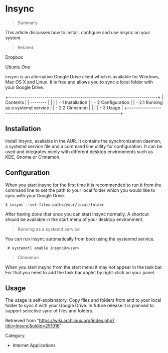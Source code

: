 Insync
======

> Summary

This article discusses how to install, configure and use insync on your
system.

> Related

Dropbox

Ubuntu One

insync is an alternative Google Drive client which is available for
Windows, Mac OS X and Linux. It is free and allows you to sync a local
folder with your Google Drive.

+--------------------------------------------------------------------------+
| Contents                                                                 |
| --------                                                                 |
|                                                                          |
| -   1 Installation                                                       |
| -   2 Configuration                                                      |
|     -   2.1 Running as a systemd service                                 |
|     -   2.2 Cinnamon                                                     |
|                                                                          |
| -   3 Usage                                                              |
+--------------------------------------------------------------------------+

Installation
------------

Install insync, available in the AUR. It contains the synchronization
daemon, a systemd service file and a command line utility for
configuration. It can be used and integrates nicely with different
desktop environments such as KDE, Gnome or Cinnamon.

Configuration
-------------

When you start insync for the first time it is recommended to run it
from the command line to set the path to your local folder which you
would like to sync with your Google Drive.

    $ insync --set-files-path=/your/local/folder

After having done that once you can start insync normally. A shortcut
should be available in the start menu of your desktop environment.

> Running as a systemd service

You can run insync automatically from boot using the systenmd service.

     # systemctl enable insync@<user>

> Cinnamon

When you start insync from the start menu it may not appear in the task
bar. For that you need to add the task bar applet by right-click on your
panel.

Usage
-----

The usage is self-explanatory. Copy files and folders from and to your
local folder to sync it with your Google Drive. In future release it is
planned to support selective sync of files and folders.

Retrieved from
"https://wiki.archlinux.org/index.php?title=Insync&oldid=251916"

Category:

-   Internet Applications
